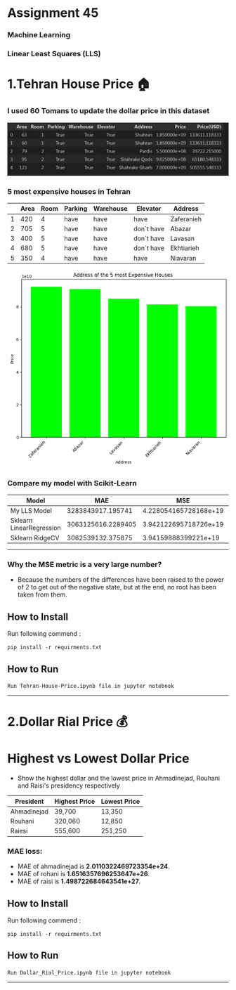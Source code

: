 # Assignment 45 
### Machine Learning
### Linear Least Squares (LLS) 



# 1.Tehran House Price 🏠


### I used 60 Tomans to update the dollar price in this dataset

<img src="Output\Dollar_update.png" width="550">


### 5 most expensive houses in Tehran

|               |       Area     |       Room     |       Parking     |       Warehouse     |      Elevator     |      Address     |
| ------------- | ------------- | ------------- | ------------- | ------------- | ------------- | ------------- |
| 1      | 420 | 4 | have | have | have | Zaferanieh || ------------- | ------------- | ------------- | ------------- | ------------- | ------------- | ------------- |
| 2      | 705 | 5 | have | have | don`t have | Abazar || ------------- | ------------- | ------------- | ------------- | ------------- | ------------- | ------------- |
| 3      | 400 | 5 | have | have | don`t have | Lavasan || ------------- | ------------- | ------------- | ------------- | ------------- | ------------- | ------------- |
| 4      | 680 | 5 | have | have | don`t have | Ekhtiarieh || ------------- | ------------- | ------------- | ------------- | ------------- | ------------- | ------------- |
| 5      | 350 | 4 | have | have | have | Niavaran |

<img src="Output\Address.png" width="550">

### Compare my model with Scikit-Learn

|        Model       |       MAE     |       MSE     |      RMSE     |
| ------------- | ------------- | ------------- | ------------- |
| My LLS Model  | 3283843917.195741 | 4.228054165728168e+19 | 6502348933.830119 || ------------- | ------------- | ------------- | ------------- |
| Sklearn LinearRegression    | 3063125616.2289405 | 3.942122695718726e+19 | 6278632570.646833 || ------------- | ------------- | ------------- | ------------- |
| Sklearn RidgeCV     | 3062539132.375875 | 3.94159888399221e+19 | 278215418.406898 |


___
### Why the MSE metric is a very large number?
* Because the numbers of the differences have been raised to the power of 2 to get out of the negative state, but at the end, no root has been taken from them.

## How to Install
Run following commend :
```
pip install -r requirments.txt
```

## How to Run
```
Run Tehran-House-Price.ipynb file in jupyter notebook
```
-----------------------------------------

# 2.Dollar Rial Price 💰

#  Highest vs  Lowest Dollar Price

* Show the highest dollar and the lowest price in Ahmadinejad, Rouhani and Raisi's presidency respectively

| President | Highest Price | Lowest Price|
| ------------- | ------------- | ------------- |
| Ahmadinejad | 39,700 | 13,350 || ------------- | ------------- | ------------- | ------------- |
| Rouhani | 320,060 | 12,850 || ------------- | ------------- | ------------- | ------------- |
| Raiesi | 555,600 | 251,250 |


### MAE loss:
- MAE of ahmadinejad is **2.0110322469723354e+24**.
- MAE of rohani is **1.6516357696253647e+26**.
- MAE of raisi is **1.498722684643541e+27**.

## How to Install
Run following commend :
```
pip install -r requirments.txt
```

## How to Run
```
Run Dollar_Rial_Price.ipynb file in jupyter notebook
```
-----------------------------------------